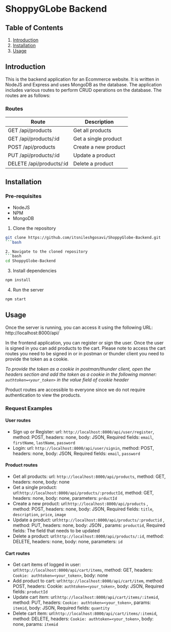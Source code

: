# ShoppyGLobe Backend

## Table of Contents
1. [Introduction](#introduction)
2. [Installation](#installation)
3. [Usage](#usage)


## Introduction

This is the backend application for an Ecommerce website. It is written in NodeJS and Express and uses MongoDB as the database.
The application includes various routes to perform CRUD operations on the database. The routes are as follows:

### Routes

| Route | Description |
| --- | --- |
| GET /api/products | Get all products |
| GET /api/products/:id | Get a single product |
| POST /api/products | Create a new product |
| PUT /api/products/:id | Update a product |
| DELETE /api/products/:id | Delete a product |

## Installation

### Pre-requisites

- NodeJS
- NPM
- MongoDB

1. Clone the repository
```bash
git clone https://github.com/itsnileshgosavi/ShoppyGlobe-Backend.git
```bash

2. Navigate to the cloned repository
```bash
cd ShoppyGlobe-Backend
```

3. Install dependencies

```bash
npm install
```

4. Run the server

```bash
npm start
```

## Usage

Once the server is running, you can access it using the following URL: http://localhost:8000/api/

In the frontend application, you can register or sign the user.
Once the user is signed in you can add products to the cart. Please note to access the cart routes you need to be signed in or in postman or thunder client you need to provide the token as a cookie.

*To provide the token as a cookie in postman/thunder client, open the headers section and add the token as a cookie in the following manner: `authtoken=<your_token>` in the value field of cookie header*

Product routes are accessible to everyone since we do not require authentication to view the products.

### Request Examples

#### User routes

- Sign up or Register: url: `http://localhost:8000/api/user/register`, method: POST, headers: none, body: JSON, Required fields: `email`, `firstName`, `lastName`, `password`
- Login: url: `http://localhost:8000/api/user/signin`, method: POST, headers: none, body: JSON, Required fields: `email`, `password`

#### Product routes

- Get all products: url: `http://localhost:8000/api/products`, method: GET, headers: none, body: none
- Get a single product: url:`http://localhost:8000/api/products/:productId`, method: GET, headers: none, body: none, parameters: `prductId`
- Create a new product: url:`http://localhost:8000/api/products` , method: POST, headers: none, body: JSON, Required fields: `title`, `description`, `price`, `image`
- Update a product: url:`http://localhost:8000/api/products/:productid` , method: PUT, headers: none, body: JSON , params: `productid`, Required fields: The field that needs to be updated
- Delete a product: url:`http://localhost:8000/api/products/:id`, method: DELETE, headers: none, body: none, parameters: `id`

#### Cart routes

- Get cart items of logged in user: url:`http://localhost:8000/api/cart/items`, method: GET, headers: `Cookie: authtoken=<your_token>`, body: none
- Add product to cart: url:`http://localhost:8000/api/cart/item`, method: POST, headers: Cookie: `authtoken=<your_token>`, body: JSON, Required fields: `productId`
- Update cart item: url:`http://localhost:8000/api/cart/items/:itemid`, method: PUT, headers: `Cookie: authtoken=<your_token>`, params: `itemid`, body: JSON, Required fields: `quantity`
- Delete cart item: url:`http://localhost:8000/api/cart/items/:itemid`, method: DELETE, headers: `Cookie: authtoken=<your_token>`, body: none, params: `itemid`